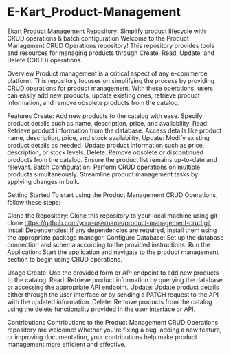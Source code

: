 # E-Kart_Product-Management
 Ekart Product Management Repository: Simplify product lifecycle with CRUD operations &amp; batch configuration
Welcome to the Product Management CRUD Operations repository! This repository provides tools and resources for managing products through Create, Read, Update, and Delete (CRUD) operations.

Overview
Product management is a critical aspect of any e-commerce platform. This repository focuses on simplifying the process by providing CRUD operations for product management. With these operations, users can easily add new products, update existing ones, retrieve product information, and remove obsolete products from the catalog.

Features
Create: Add new products to the catalog with ease. Specify product details such as name, description, price, and availability.
Read: Retrieve product information from the database. Access details like product name, description, price, and stock availability.
Update: Modify existing product details as needed. Update product information such as price, description, or stock levels.
Delete: Remove obsolete or discontinued products from the catalog. Ensure the product list remains up-to-date and relevant.
Batch Configuration: Perform CRUD operations on multiple products simultaneously. Streamline product management tasks by applying changes in bulk.

Getting Started
To start using the Product Management CRUD Operations, follow these steps:

Clone the Repository: Clone this repository to your local machine using git clone https://github.com/your-username/product-management-crud.git.
Install Dependencies: If any dependencies are required, install them using the appropriate package manager.
Configure Database: Set up the database connection and schema according to the provided instructions.
Run the Application: Start the application and navigate to the product management section to begin using CRUD operations.

Usage
Create: Use the provided form or API endpoint to add new products to the catalog.
Read: Retrieve product information by querying the database or accessing the appropriate API endpoint.
Update: Update product details either through the user interface or by sending a PATCH request to the API with the updated information.
Delete: Remove products from the catalog using the delete functionality provided in the user interface or API.

Contributions
Contributions to the Product Management CRUD Operations repository are welcome! Whether you're fixing a bug, adding a new feature, or improving documentation, your contributions help make product management more efficient and effective.
